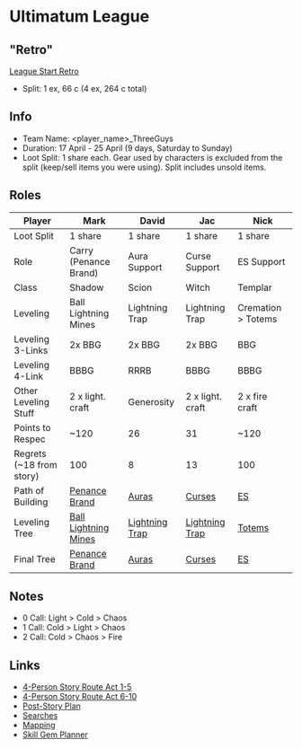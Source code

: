 # Ultimatum League

## "Retro"

[League Start Retro](https://github.com/nick-ng/poe-map-team/wiki/Retro-2021-04-Ultimatum-League)

- Split: 1 ex, 66 c (4 ex, 264 c total)

## Info

- Team Name: <player_name>\_ThreeGuys
- Duration: 17 April - 25 April (9 days, Saturday to Sunday)
- Loot Split: 1 share each. Gear used by characters is excluded from the split
  (keep/sell items you were using). Split includes unsold items.

## Roles

| Player                   | Mark                                           | David                                    | Jac                                      | Nick                                |
| ------------------------ | ---------------------------------------------- | ---------------------------------------- | ---------------------------------------- | ----------------------------------- |
| Loot Split               | 1 share                                        | 1 share                                  | 1 share                                  | 1 share                             |
| Role                     | Carry (Penance Brand)                          | Aura Support                             | Curse Support                            | ES Support                          |
| Class                    | Shadow                                         | Scion                                    | Witch                                    | Templar                             |
| Leveling                 | Ball Lightning Mines                           | Lightning Trap                           | Lightning Trap                           | Cremation > Totems                  |
| Leveling 3-Links         | 2x BBG                                         | 2x BBG                                   | 2x BBG                                   | BBG                                 |
| Leveling 4-Link          | BBBG                                           | RRRB                                     | BBBG                                     | BBBG                                |
| Other Leveling Stuff     | 2 x light. craft                               | Generosity                               | 2 x light. craft                         | 2 x fire craft                      |
| Points to Respec         | ~120                                           | 26                                       | 31                                       | ~120                                |
| Regrets (~18 from story) | 100                                            | 8                                        | 13                                       | 100                                 |
| Path of Building         | [Penance Brand](https://pastebin.com/kHpNSBHs) | [Auras](https://pastebin.com/xFxGNVEg)   | [Curses](https://pastebin.com/wf2dTcd8)  | [ES](https://pastebin.com/uZCkVLcG) |
| Leveling Tree            | [Ball Lightning Mines](http://poeurl.com/deDJ) | [Lightning Trap](http://poeurl.com/dcCL) | [Lightning Trap](http://poeurl.com/deDK) | [Totems](http://poeurl.com/deDL)    |
| Final Tree               | [Penance Brand](http://poeurl.com/dcCK)        | [Auras](http://poeurl.com/dcCN)          | [Curses](http://poeurl.com/dcCI)         | [ES](http://poeurl.com/deDM)        |

## Notes

- 0 Call: Light > Cold > Chaos
- 1 Call: Cold > Light > Chaos
- 2 Call: Cold > Chaos > Fire

## Links

- [4-Person Story Route Act 1-5](https://github.com/nick-ng/poe-map-team/blob/main/story-route/4-player-part-1.md)
- [4-Person Story Route Act 6-10](https://github.com/nick-ng/poe-map-team/blob/main/story-route/4-player-part-2.md)
- [Post-Story Plan](https://github.com/nick-ng/poe-map-team/blob/main/story-route/4-player-part-3-mapping.md)
- [Searches](https://github.com/nick-ng/poe-map-team/wiki/Searches)
- [Mapping](https://github.com/nick-ng/poe-map-team/wiki/Mapping)
- [Skill Gem Planner](https://old.reddit.com/r/pathofexile/comments/kxgtws/313_league_start_skill_gem_planner/)
